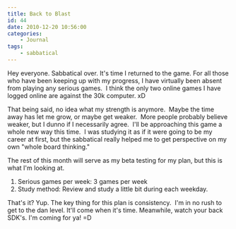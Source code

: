 ```yaml
---
title: Back to Blast
id: 44
date: 2010-12-20 10:56:00
categories:
	- Journal
tags:
	- sabbatical
---
```


Hey everyone. Sabbatical over. It's time I returned to the game. For all those who have been keeping up with my progress, I have virtually been absent from playing any serious games.  I think the only two online games I have logged online are against the 30k computer. xD

That being said, no idea what my strength is anymore.  Maybe the time away has let me grow, or maybe get weaker.  More people probably believe weaker, but I dunno if I necessarily agree.  I'll be approaching this game a whole new way this time.  I was studying it as if it were going to be my career at first, but the sabbatical really helped me to get perspective on my own "whole board thinking."

The rest of this month will serve as my beta testing for my plan, but this is what I'm looking at.

1.  Serious games per week: 3 games per week
2.  Study method: Review and study a little bit during each weekday.
<div>That's it? Yup. The key thing for this plan is consistency.  I'm in no rush to get to the dan level. It'll come when it's time. Meanwhile, watch your back SDK's. I'm coming for ya! =D</div>
